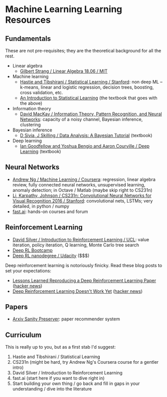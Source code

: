 # Machine Learning Learning Resources

## Fundamentals

These are not pre-requisites; they are the theoretical background for all the rest.

- Linear algebra
    - [Gilbert Strang / Linear Algebra 18.06 / MIT](https://ocw.mit.edu/courses/mathematics/18-06-linear-algebra-spring-2010/video-lectures/)
- Machine learning
    - [Hastie and Tibshirani / Statistical Learning / Stanford](https://lagunita.stanford.edu/courses/HumanitiesSciences/StatLearning/Winter2016/about): non deep ML – k-means, linear and logistic regression, decision trees, boosting, cross validation, etc.
    - [An Introduction to Statistical Learning](http://www-bcf.usc.edu/~gareth/ISL/) (the textbook that goes with the above)
- Information theory
    - [David MacKay / Information Theory, Pattern Recognition, and Neural Networks](https://www.youtube.com/watch?v=BCiZc0n6COY): capacity of a noisy channel, Bayesian inference, clustering
- Bayesian inference
    - [D Sivia, J Skilling / Data Analysis: A Bayesian Tutorial](https://www.amazon.com/Data-Analysis-Bayesian-Devinderjit-Sivia/dp/0198568320) (textbook)
- Deep learning
    - [Ian Goodfellow and Yoshua Bengio and Aaron Courville / Deep Learning](https://www.deeplearningbook.org/) (textbook)

## Neural Networks

- [Andrew Ng / Machine Learning / Coursera](https://www.coursera.org/learn/machine-learning): regression, linear algebra review, fully connected neural networks, unsupervised learning, anomaly detection; in Octave / Matlab (maybe skip right to CS231n)
- [Li, Karpathy, Johnson / CS231n: Convolutional Neural Networks for Visual Recognition 2016 / Stanford](http://cs231n.stanford.edu/2016/): convolutional nets, LSTMs; very detailed, in python / numpy
- [fast.ai](http://www.fast.ai/): hands-on courses and forum

## Reinforcement Learning

- [David Silver / Introduction to Reinforcement Learning / UCL](https://www.youtube.com/watch?v=2pWv7GOvuf0): value iteration, policy iteration, Q learning, Monte Carlo tree search
- [Deep RL Bootcamp](https://www.youtube.com/channel/UCTgM-VlXKuylPrZ_YGAJHOw/videos)
- [Deep RL nanodegree / Udacity](https://www.udacity.com/course/deep-reinforcement-learning-nanodegree--nd893) ($$$)

Deep reinforcement learning is notoriously finicky. Read these blog posts to set your expectations:

- [Lessons Learned Reproducing a Deep Reinforcement Learning Paper](http://amid.fish/reproducing-deep-rl) ([hacker news](https://news.ycombinator.com/item?id=16792479))
- [Deep Reinforcement Learning Doesn't Work Yet](https://www.alexirpan.com/2018/02/14/rl-hard.html) ([hacker news](https://news.ycombinator.com/item?id=16383264))

## Papers

- [Arxiv Sanity Preserver](http://www.arxiv-sanity.com/): paper recommender system

## Curriculum

This is really up to you, but as a first stab I'd suggest:

1. Hastie and Tibshirani / Statistical Learning
2. CS231n (might be hard, try Andrew Ng's Coursera course for a gentler intro)
3. David Silver / Introduction to Reinforcement Learning
4. fast.ai (start here if you want to dive right in)
5. Start building your own thing / go back and fill in gaps in your understanding / dive into the literature

